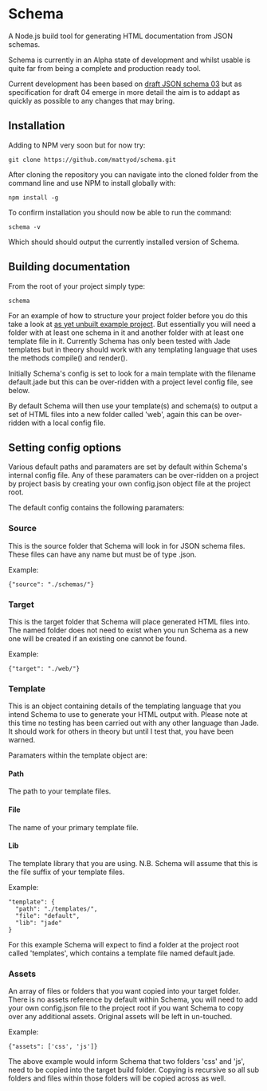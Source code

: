 # Schema
A Node.js build tool for generating HTML documentation from JSON schemas.

Schema is currently in an Alpha state of development and whilst usable is quite far from being a complete and production ready tool.

Current development has been based on [draft JSON schema 03](http://tools.ietf.org/html/draft-zyp-json-schema-03) but as specification for draft 04 emerge in more detail the aim is to addapt as quickly as possible to any changes that may bring.

## Installation
Adding to NPM very soon but for now try:

    git clone https://github.com/mattyod/schema.git

After cloning the repository you can navigate into the cloned folder from the command line and use NPM to install globally with:

    npm install -g

To confirm installation you should now be able to run the command:

    schema -v

Which should should output the currently installed version of Schema.

## Building documentation
From the root of your project simply type:

    schema

For an example of how to structure your project folder before you do this take a look at [as yet unbuilt example project](https://github.com/mattyod/schema-simple-example). But essentially you will need a folder with at least one schema in it and another folder with at least one template file in it. Currently Schema has only been tested with Jade templates but in theory should work with any templating language that uses the methods compile() and render().

Initially Schema's config is set to look for a main template with the filename default.jade but this can be over-ridden with a project level config file, see below.

By default Schema will then use your template(s) and schema(s) to output a set of HTML files into a new folder called 'web', again this can be over-ridden with a local config file.

## Setting config options
Various default paths and paramaters are set by default within Schema's internal config file. Any of these paramaters can be over-ridden on a project by project basis by creating your own config.json object file at the project root.

The default config contains the following paramaters:

### Source
This is the source folder that Schema will look in for JSON schema files. These files can have any name but must be of type .json.

Example:

    {"source": "./schemas/"}

### Target
This is the target folder that Schema will place generated HTML files into. The named folder does not need to exist when you run Schema as a new one will be created if an existing one cannot be found.

Example:

    {"target": "./web/"}

### Template
This is an object containing details of the templating language that you intend Schema to use to generate your HTML output with. Please note at this time no testing has been carried out with any other language than Jade. It should work for others in theory but until I test that, you have been warned.

Paramaters within the template object are:

#### Path
The path to your template files.

#### File
The name of your primary template file.

#### Lib
The template library that you are using. N.B. Schema will assume that this is the file suffix of your template files.

Example:

    "template": {
      "path": "./templates/",
      "file": "default",
      "lib": "jade"
    }

For this example Schema will expect to find a folder at the project root called 'templates', which contains a template file named default.jade.

### Assets
An array of files or folders that you want copied into your target folder. There is no assets reference by default within Schema, you will need to add your own config.json file to the project root if you want Schema to copy over any additional assets. Original assets will be left in un-touched.

Example:

    {"assets": ['css', 'js']}

The above example would inform Schema that two folders 'css' and 'js', need to be copied into the target build folder. Copying is recursive so all sub folders and files within those folders will be copied across as well.